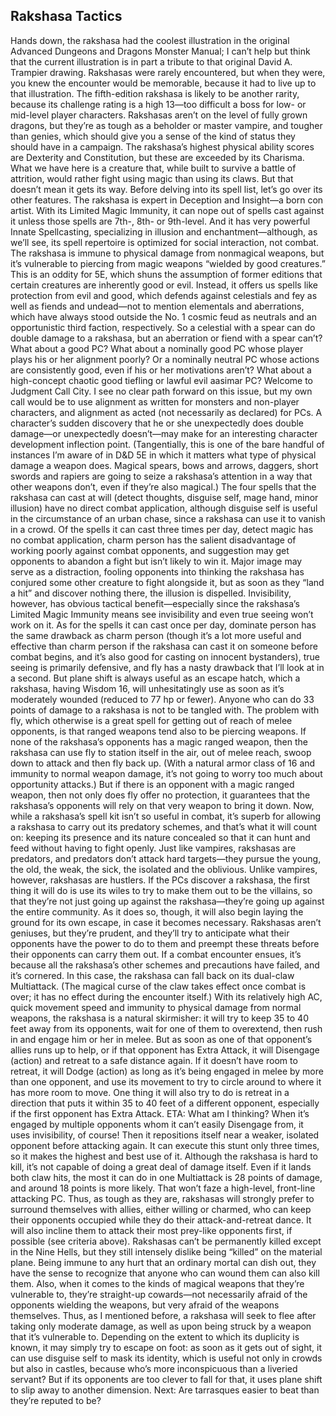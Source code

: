 ## Rakshasa Tactics

Hands down, the rakshasa had the coolest illustration in the original Advanced Dungeons and Dragons Monster Manual; I can’t help but think that the current illustration is in part a tribute to that original David A. Trampier drawing. Rakshasas were rarely encountered, but when they were, you knew the encounter would be memorable, because it had to live up to that illustration.
The fifth-edition rakshasa is likely to be another rarity, because its challenge rating is a high 13—too difficult a boss for low- or mid-level player characters. Rakshasas aren’t on the level of fully grown dragons, but they’re as tough as a beholder or master vampire, and tougher than genies, which should give you a sense of the kind of status they should have in a campaign.
The rakshasa’s highest physical ability scores are Dexterity and Constitution, but these are exceeded by its Charisma. What we have here is a creature that, while built to survive a battle of attrition, would rather fight using magic than using its claws. But that doesn’t mean it gets its way.
Before delving into its spell list, let’s go over its other features. The rakshasa is expert in Deception and Insight—a born con artist. With its Limited Magic Immunity, it can nope out of spells cast against it unless those spells are 7th-, 8th- or 9th-level. And it has very powerful Innate Spellcasting, specializing in illusion and enchantment—although, as we’ll see, its spell repertoire is optimized for social interaction, not combat.
The rakshasa is immune to physical damage from nonmagical weapons, but it’s vulnerable to piercing from magic weapons “wielded by good creatures.” This is an oddity for 5E, which shuns the assumption of former editions that certain creatures are inherently good or evil. Instead, it offers us spells like protection from evil and good, which defends against celestials and fey as well as fiends and undead—not to mention elementals and aberrations, which have always stood outside the No. 1 cosmic feud as neutrals and an opportunistic third faction, respectively. So a celestial with a spear can do double damage to a rakshasa, but an aberration or fiend with a spear can’t? What about a good PC? What about a nominally good PC whose player plays his or her alignment poorly? Or a nominally neutral PC whose actions are consistently good, even if his or her motivations aren’t? What about a high-concept chaotic good tiefling or lawful evil aasimar PC?
Welcome to Judgment Call City. I see no clear path forward on this issue, but my own call would be to use alignment as written for monsters and non-player characters, and alignment as acted (not necessarily as declared) for PCs. A character’s sudden discovery that he or she unexpectedly does double damage—or unexpectedly doesn’t—may make for an interesting character development inflection point.
(Tangentially, this is one of the bare handful of instances I’m aware of in D&D 5E in which it matters what type of physical damage a weapon does. Magical spears, bows and arrows, daggers, short swords and rapiers are going to seize a rakshasa’s attention in a way that other weapons don’t, even if they’re also magical.)
The four spells that the rakshasa can cast at will (detect thoughts, disguise self, mage hand, minor illusion) have no direct combat application, although disguise self is useful in the circumstance of an urban chase, since a rakshasa can use it to vanish in a crowd.
Of the spells it can cast three times per day, detect magic has no combat application, charm person has the salient disadvantage of working poorly against combat opponents, and suggestion may get opponents to abandon a fight but isn’t likely to win it. Major image may serve as a distraction, fooling opponents into thinking the rakshasa has conjured some other creature to fight alongside it, but as soon as they “land a hit” and discover nothing there, the illusion is dispelled. Invisibility, however, has obvious tactical benefit—especially since the rakshasa’s Limited Magic Immunity means see invisibility and even true seeing won’t work on it.
As for the spells it can cast once per day, dominate person has the same drawback as charm person (though it’s a lot more useful and effective than charm person if the rakshasa can cast it on someone before combat begins, and it’s also good for casting on innocent bystanders), true seeing is primarily defensive, and fly has a nasty drawback that I’ll look at in a second. But plane shift is always useful as an escape hatch, which a rakshasa, having Wisdom 16, will unhesitatingly use as soon as it’s moderately wounded (reduced to 77 hp or fewer). Anyone who can do 33 points of damage to a rakshasa is not to be tangled with.
The problem with fly, which otherwise is a great spell for getting out of reach of melee opponents, is that ranged weapons tend also to be piercing weapons. If none of the rakshasa’s opponents has a magic ranged weapon, then the rakshasa can use fly to station itself in the air, out of melee reach, swoop down to attack and then fly back up. (With a natural armor class of 16 and immunity to normal weapon damage, it’s not going to worry too much about opportunity attacks.) But if there is an opponent with a magic ranged weapon, then not only does fly offer no protection, it guarantees that the rakshasa’s opponents will rely on that very weapon to bring it down.
Now, while a rakshasa’s spell kit isn’t so useful in combat, it’s superb for allowing a rakshasa to carry out its predatory schemes, and that’s what it will count on: keeping its presence and its nature concealed so that it can hunt and feed without having to fight openly. Just like vampires, rakshasas are predators, and predators don’t attack hard targets—they pursue the young, the old, the weak, the sick, the isolated and the oblivious. Unlike vampires, however, rakshasas are hustlers. If the PCs discover a rakshasa, the first thing it will do is use its wiles to try to make them out to be the villains, so that they’re not just going up against the rakshasa—they’re going up against the entire community. As it does so, though, it will also begin laying the ground for its own escape, in case it becomes necessary. Rakshasas aren’t geniuses, but they’re prudent, and they’ll try to anticipate what their opponents have the power to do to them and preempt these threats before their opponents can carry them out.
If a combat encounter ensues, it’s because all the rakshasa’s other schemes and precautions have failed, and it’s cornered. In this case, the rakshasa can fall back on its dual-claw Multiattack. (The magical curse of the claw takes effect once combat is over; it has no effect during the encounter itself.) With its relatively high AC, quick movement speed and immunity to physical damage from normal weapons, the rakshasa is a natural skirmisher: it will try to keep 35 to 40 feet away from its opponents, wait for one of them to overextend, then rush in and engage him or her in melee. But as soon as one of that opponent’s allies runs up to help, or if that opponent has Extra Attack, it will Disengage (action) and retreat to a safe distance again. If it doesn’t have room to retreat, it will Dodge (action) as long as it’s being engaged in melee by more than one opponent, and use its movement to try to circle around to where it has more room to move. One thing it will also try to do is retreat in a direction that puts it within 35 to 40 feet of a different opponent, especially if the first opponent has Extra Attack. ETA: What am I thinking? When it’s engaged by multiple opponents whom it can’t easily Disengage from, it uses invisibility, of course! Then it repositions itself near a weaker, isolated opponent before attacking again. It can execute this stunt only three times, so it makes the highest and best use of it.
Although the rakshasa is hard to kill, it’s not capable of doing a great deal of damage itself. Even if it lands both claw hits, the most it can do in one Multiattack is 28 points of damage, and around 18 points is more likely. That won’t faze a high-level, front-line attacking PC. Thus, as tough as they are, rakshasas will strongly prefer to surround themselves with allies, either willing or charmed, who can keep their opponents occupied while they do their attack-and-retreat dance. It will also incline them to attack their most prey-like opponents first, if possible (see criteria above).
Rakshasas can’t be permanently killed except in the Nine Hells, but they still intensely dislike being “killed” on the material plane. Being immune to any hurt that an ordinary mortal can dish out, they have the sense to recognize that anyone who can wound them can also kill them. Also, when it comes to the kinds of magical weapons that they’re vulnerable to, they’re straight-up cowards—not necessarily afraid of the opponents wielding the weapons, but very afraid of the weapons themselves. Thus, as I mentioned before, a rakshasa will seek to flee after taking only moderate damage, as well as upon being struck by a weapon that it’s vulnerable to. Depending on the extent to which its duplicity is known, it may simply try to escape on foot: as soon as it gets out of sight, it can use disguise self to mask its identity, which is useful not only in crowds but also in castles, because who’s more inconspicuous than a liveried servant? But if its opponents are too clever to fall for that, it uses plane shift to slip away to another dimension.
Next: Are tarrasques easier to beat than they’re reputed to be?
